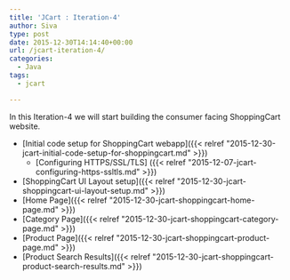 ```yaml
---
title: 'JCart : Iteration-4'
author: Siva
type: post
date: 2015-12-30T14:14:40+00:00
url: /jcart-iteration-4/
categories:
  - Java
tags:
  - jcart

---
```

In this Iteration-4 we will start building the consumer facing ShoppingCart website.

  * [Initial code setup for ShoppingCart webapp]({{< relref "2015-12-30-jcart-initial-code-setup-for-shoppingcart.md" >}})  
      * [Configuring HTTPS/SSL/TLS] ({{< relref "2015-12-07-jcart-configuring-https-ssltls.md" >}})
  * [ShoppingCart UI Layout setup]({{< relref "2015-12-30-jcart-shoppingcart-ui-layout-setup.md" >}}) 
  * [Home Page]({{< relref "2015-12-30-jcart-shoppingcart-home-page.md" >}}) 
  * [Category Page]({{< relref "2015-12-30-jcart-shoppingcart-category-page.md" >}}) 
  * [Product Page]({{< relref "2015-12-30-jcart-shoppingcart-product-page.md" >}}) 
  * [Product Search Results]({{< relref "2015-12-30-jcart-shoppingcart-product-search-results.md" >}})
